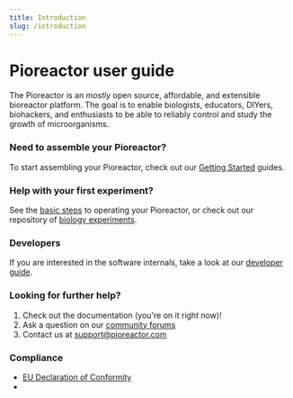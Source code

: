 ```yaml
---
title: Introduction
slug: /introduction
---
```


# Pioreactor user guide

The Pioreactor is an *mostly* open source, affordable, and extensible bioreactor platform. The goal is to enable biologists, educators, DIYers, biohackers, and enthusiasts to be able to reliably control and study the growth of microorganisms.

### Need to assemble your Pioreactor?

To start assembling your Pioreactor, check out our [Getting Started](/user-guide/getting-started) guides.

### Help with your first experiment?

See the [basic steps](/user-guide/prepare-vial-for-cultures) to operating your Pioreactor, or check out our repository of [biology experiments](/experiments/introduction).


### Developers

If you are interested in the software internals, take a look at our [developer guide](/developer-guide/introduction).


### Looking for further help?


1. Check out the documentation (you're on it right now)!
2. Ask a question on our [community forums](https://forum.pioreactor.com/)
2. Contact us at support@pioreactor.com


### Compliance

 - [EU Declaration of Conformity](https://cdn.shopify.com/s/files/1/0678/1739/files/EU_Declaration_of_Conformity.pdf?v=1745430430)
 -